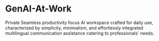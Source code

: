 # GenAI-At-Work
Private Seamless productivity focus AI workspace crafted for daily use, characterized by simplicity, minimalism, and effortlessly integrated multilingual communication assistance catering to professionals' needs. 
